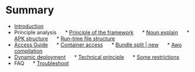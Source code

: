 # Summary

* [Introduction](README.md)
* Principle analysis
     * [Principle of the framework](principle-intro/Runtime_principle.md)
     * [Noun explain](principle-intro/project_architectured.md)
     * [APK structure](principle-intro/Apk_architecture.md)
     * [Run-time file structure](principle-intro/File_architecture_runtime.md)
* [Access Guide](guide-for-use/README.md)
     * [Container access](guide-for-use/guide_for_build.md)
     * [Bundle split | new](guide-for-use/guide_for_bundle.md)
     * [Awo compilation](guide-for-use/guide_for_compile.md)
* [Dynamic deployment](update/README.md)
     * [Technical principle](update/principle.md)
     * [Some restrictions](update/guide.md)
* FAQ
     * [Troubleshoot](faq/help.md)
